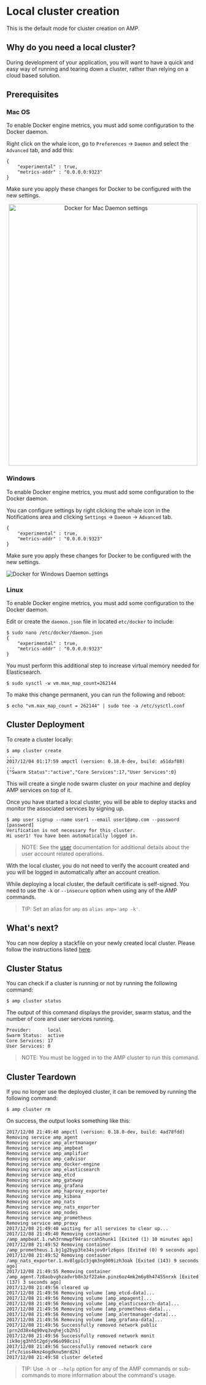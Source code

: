 # Local cluster creation

This is the default mode for cluster creation on AMP. 

## Why do you need a local cluster?

During development of your application, you will want to have a quick and easy way of running and tearing down a cluster, rather than relying on a cloud based solution. 

## Prerequisites

### Mac OS

To enable Docker engine metrics, you must add some configuration to the Docker daemon. 

Right click on the whale icon, go to `Preferences` -> `Daemon` and select the `Advanced` tab, and add this:
```
{
    "experimental" : true,
    "metrics-addr" : "0.0.0.0:9323"
}
```
Make sure you apply these changes for Docker to be configured with the new settings. 

<p align="center">
   <img width="492" height="683" src="images/DockerforMacDaemonConfig.png" alt="Docker for Mac Daemon settings">
 </p>
  
### Windows

To enable Docker engine metrics, you must add some configuration to the Docker daemon. 

You can configure settings by right clicking the whale icon in the Notifications area and clicking `Settings` -> `Daemon` -> `Advanced` tab.
```
{
    "experimental" : true,
    "metrics-addr" : "0.0.0.0:9323"
}
```
Make sure you apply these changes for Docker to be configured with the new settings. 

![Docker for Windows Daemon settings](images/DockerForWindowsDaemonConfig.png "Docker for Windows Daemon settings")

### Linux

To enable Docker engine metrics, you must add some configuration to the Docker daemon.  

Edit or create the `daemon.json` file in located `etc/docker` to include:
```
$ sudo nano /etc/docker/daemon.json
{
    "experimental" : true,
    "metrics-addr" : "0.0.0.0:9323"
}
```

You must perform this additional step to increase virtual memory needed for Elasticsearch.
```
$ sudo sysctl -w vm.max_map_count=262144
```

To make this change permanent, you can run the following and reboot:
```
$ echo "vm.max_map_count = 262144" | sudo tee -a /etc/sysctl.conf
```

## Cluster Deployment

To create a cluster locally:
```
$ amp cluster create
...
2017/12/04 01:17:59 ampctl (version: 0.18.0-dev, build: a51daf88)
...
{"Swarm Status":"active","Core Services":17,"User Services":0}

```
This will create a single node swarm cluster on your machine and deploy AMP services on top of it.

Once you have started a local cluster, you will be able to deploy stacks and monitor the associated services by signing up.
```
$ amp user signup --name user1 --email user1@amp.com --password [password]
Verification is not necessary for this cluster.
Hi user1! You have been automatically logged in.
```

> NOTE: See the [user](reference/user.md) documentation for additional details about the user account related operations.

With the local cluster, you do not need to verify the account created and you will be logged in automatically after an account creation. 

While deploying a local cluster, the default certificate is self-signed. You need to use the `-k` or `--insecure` option when using any of the AMP commands. 

> TIP: Set an alias for `amp` as `alias amp='amp -k'`. 
  
## What's next?

You can now deploy a stackfile on your newly created local cluster. Please follow the instructions listed [here](stackdeploy.md).

## Cluster Status

You can check if a cluster is running or not by running the following command: 
```
$ amp cluster status
``` 

The output of this command displays the provider, swarm status, and the number of core and user services running.
```
Provider:      local
Swarm Status:  active
Core Services: 17
User Services: 0
```

> NOTE: You must be logged in to the AMP cluster to run this command.

## Cluster Teardown

If you no longer use the deployed cluster, it can be removed by running the following command:

```
$ amp cluster rm
```

On success, the output looks something like this:
```
2017/12/08 21:49:40 ampctl (version: 0.18.0-dev, build: 4ad78fdd)
Removing service amp_agent
Removing service amp_alertmanager
Removing service amp_ampbeat
Removing service amp_amplifier
Removing service amp_cadvisor
Removing service amp_docker-engine
Removing service amp_elasticsearch
Removing service amp_etcd
Removing service amp_gateway
Removing service amp_grafana
Removing service amp_haproxy_exporter
Removing service amp_kibana
Removing service amp_nats
Removing service amp_nats_exporter
Removing service amp_nodes
Removing service amp_prometheus
Removing service amp_proxy
2017/12/08 21:49:40 waiting for all services to clear up...
2017/12/08 21:49:40 Removing container /amp_ampbeat.1.rwh3rnmwpf94rasrcah5hunk1 [Exited (1) 10 minutes ago]
2017/12/08 21:49:52 Removing container /amp_prometheus.1.bj1g2byp3te34sjov0rlz6gos [Exited (0) 9 seconds ago]
2017/12/08 21:49:52 Removing container /amp_nats_exporter.1.mv8lgp1c3jqm3ng009izh3oak [Exited (143) 9 seconds ago]
2017/12/08 21:49:55 Removing container /amp_agent.7z8aobvghzadvrb8n3zf22ake.pinz6oz4mk2m6y8h47455nrxk [Exited (137) 3 seconds ago]
2017/12/08 21:49:56 cleared up
2017/12/08 21:49:56 Removing volume [amp_etcd-data]...
2017/12/08 21:49:56 Removing volume [amp_ampagent]...
2017/12/08 21:49:56 Removing volume [amp_elasticsearch-data]...
2017/12/08 21:49:56 Removing volume [amp_prometheus-data]...
2017/12/08 21:49:56 Removing volume [amp_alertmanager-data]...
2017/12/08 21:49:56 Removing volume [amp_grafana-data]...
2017/12/08 21:49:56 Successfully removed network public [prn2d38x4q90vq3vqhejcb2h5]
2017/12/08 21:49:56 Successfully removed network monit [ik9ojg3hh5t2gdjv96s098cis]
2017/12/08 21:49:56 Successfully removed network core [zfc7cios4kmz4ogdknu5mrd2k]
2017/12/08 21:49:58 cluster deleted
```

> TIP: Use `-h` or `--help` option for any of the AMP commands or sub-commands to more information about the command's usage.
